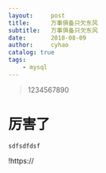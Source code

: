 ```yaml
---
layout:     post
title:      万事俱备只欠东风
subtitle:   万事俱备只欠东风
date:       2018-08-09
author:     cyhao
catalog: true
tags:
    - mysql
---
```

 >1234567890
 
 
 # 厉害了
    
    sdfsdfdsf
!https://
